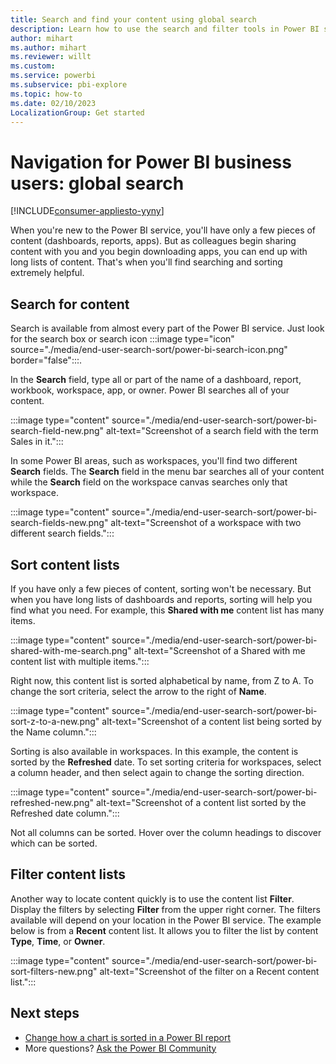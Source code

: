 ```yaml
---
title: Search and find your content using global search
description: Learn how to use the search and filter tools in Power BI service to quickly find the content you want.
author: mihart
ms.author: mihart
ms.reviewer: willt
ms.custom: 
ms.service: powerbi
ms.subservice: pbi-explore
ms.topic: how-to
ms.date: 02/10/2023
LocalizationGroup: Get started
---
```


# Navigation for Power BI business users: global search

[!INCLUDE[consumer-appliesto-yyny](../includes/consumer-appliesto-yyny.md)]

When you're new to the Power BI service, you'll have only a few pieces of content (dashboards, reports, apps). But as colleagues begin sharing content with you and you begin downloading apps, you can end up with long lists of content. That's when you'll find searching and sorting extremely helpful.

## Search for content

Search is available from almost every part of the Power BI service. Just look for the search box or search icon :::image type="icon" source="./media/end-user-search-sort/power-bi-search-icon.png" border="false":::.

In the **Search** field, type all or part of the name of a dashboard, report, workbook, workspace, app, or owner. Power BI searches all of your content.

:::image type="content" source="./media/end-user-search-sort/power-bi-search-field-new.png" alt-text="Screenshot of a search field with the term Sales in it.":::

In some Power BI areas, such as workspaces, you'll find two different **Search** fields. The **Search** field in the menu bar searches all of your content while the **Search** field on the workspace canvas searches only that workspace.

:::image type="content" source="./media/end-user-search-sort/power-bi-search-fields-new.png" alt-text="Screenshot of a workspace with two different search fields.":::

## Sort content lists

If you have only a few pieces of content, sorting won't be necessary. But when you have long lists of dashboards and reports, sorting will help you find what you need. For example, this **Shared with me** content list has many items.

:::image type="content" source="./media/end-user-search-sort/power-bi-shared-with-me-search.png" alt-text="Screenshot of a Shared with me content list with multiple items.":::

Right now, this content list is sorted alphabetical by name, from Z to A. To change the sort criteria, select the arrow to the right of **Name**.

:::image type="content" source="./media/end-user-search-sort/power-bi-sort-z-to-a-new.png" alt-text="Screenshot of a content list being sorted by the Name column.":::

Sorting is also available in workspaces. In this example, the content is sorted by the **Refreshed** date. To set sorting criteria for workspaces, select a column header, and then select again to change the sorting direction.

:::image type="content" source="./media/end-user-search-sort/power-bi-refreshed-new.png" alt-text="Screenshot of a content list sorted by the Refreshed date column.":::

Not all columns can be sorted. Hover over the column headings to discover which can be sorted.

## Filter content lists

Another way to locate content quickly is to use the content list **Filter**. Display the filters by selecting **Filter** from the upper right corner. The filters available will depend on your location in the Power BI service. The example below is from a **Recent** content list. It allows you to filter the list by content **Type**, **Time**, or **Owner**.

:::image type="content" source="./media/end-user-search-sort/power-bi-sort-filters-new.png" alt-text="Screenshot of the filter on a Recent content list.":::

## Next steps

- [Change how a chart is sorted in a Power BI report](end-user-change-sort.md)
- More questions? [Ask the Power BI Community](https://community.powerbi.com/)
